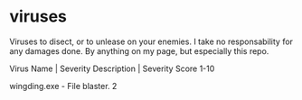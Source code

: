 # viruses
Viruses to disect, or to unlease on your enemies. I take no responsability for any damages done. By anything on my page, but especially this repo.

Virus Name | Severity Description | Severity Score 1-10

wingding.exe - File blaster. 2
